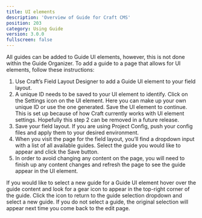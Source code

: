 ```yaml
---
title: UI elements
description: 'Overview of Guide for Craft CMS'
position: 203
category: Using Guide
version: 3.0.0
fullscreen: false
---
```


All guides can be added to Guide UI elements, however, this is not done within the Guide Organizer. To add a guide to a page that allows for UI elements, follow these instructions:

1. Use Craft’s Field Layout Designer to add a Guide UI element to your field layout.
2. A unique ID needs to be saved to your UI element to identify. Click on the Settings icon on the UI element. Here you can make up your own unique ID or use the one generated. Save the UI element to continue.
   <alert type="info">This is set up because of how Craft currently works with UI element settings. Hopefully this step 2 can be removed in a future release.</alert>
3. Save your field layout. If you are using Project Config, push your config files and apply them to your desired environment.
4. When you visit the page for the field layout, you’ll find a dropdown input with a list of all available guides. Select the guide you would like to appear and click the Save button.
5. In order to avoid changing any content on the page, you will need to finish up any content changes and refresh the page to see the guide appear in the UI element.

If you would like to select a new guide for a Guide UI element hover over the guide content and look for a gear icon to appear in the top-right corner of the guide. Click the icon to return to the guide selection dropdown and select a new guide. If you do not select a guide, the original selection will appear next time you come back to the edit page.